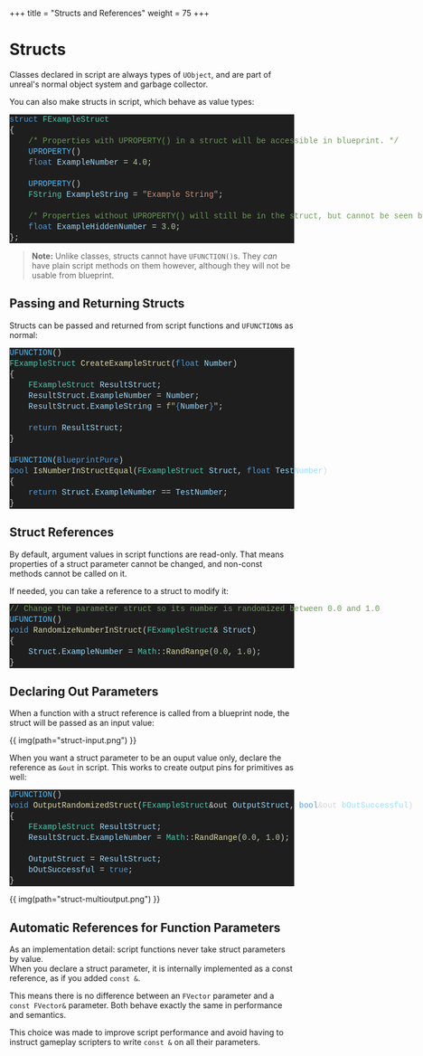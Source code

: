 +++
title = "Structs and References"
weight = 75
+++

# Structs
Classes declared in script are always types of `UObject`, and are part of unreal's normal object system and garbage collector.

You can also make structs in script, which behave as value types:

<div class="code_block" style="color: #d4d4d4;background-color: #1e1e1e;font-family: 'Terminus (TTF) for Windows', Consolas, 'Courier New', monospace;font-weight: normal;font-size: 14px;line-height: 19px;white-space: pre;"><div><span style="color: #569cd6;">struct</span><span style="color: #d4d4d4;"> </span><span style="color: #4ec9b0;">FExampleStruct</span></div><div><span style="color: #d4d4d4;">{</span></div><div><span style="color: #d4d4d4;">&#160; &#160; </span><span style="color: #6a9955;">/* Properties with UPROPERTY() in a struct will be accessible in blueprint. */</span></div><div><span style="color: #d4d4d4;">&#160; &#160; </span><span style="color: #4fc1ff;">UPROPERTY</span><span style="color: #d4d4d4;">()</span></div><div><span style="color: #d4d4d4;">&#160; &#160; </span><span style="color: #569cd6;">float</span><span style="color: #d4d4d4;"> </span><span style="color: #9cdcfe;">ExampleNumber</span><span style="color: #d4d4d4;"> = </span><span style="color: #b5cea8;">4.0</span><span style="color: #d4d4d4;">;</span></div><br><div><span style="color: #d4d4d4;">&#160; &#160; </span><span style="color: #4fc1ff;">UPROPERTY</span><span style="color: #d4d4d4;">()</span></div><div><span style="color: #d4d4d4;">&#160; &#160; </span><span style="color: #4ec9b0;">FString</span><span style="color: #d4d4d4;"> </span><span style="color: #9cdcfe;">ExampleString</span><span style="color: #d4d4d4;"> = </span><span style="color: #ce9178;">"Example String"</span><span style="color: #d4d4d4;">;</span></div><br><div><span style="color: #d4d4d4;">&#160; &#160; </span><span style="color: #6a9955;">/* Properties without UPROPERTY() will still be in the struct, but cannot be seen by blueprint. */</span></div><div><span style="color: #d4d4d4;">&#160; &#160; </span><span style="color: #569cd6;">float</span><span style="color: #d4d4d4;"> </span><span style="color: #9cdcfe;">ExampleHiddenNumber</span><span style="color: #d4d4d4;"> = </span><span style="color: #b5cea8;">3.0</span><span style="color: #d4d4d4;">;</span></div><div><span style="color: #d4d4d4;">};</span></div></div>

> **Note:** Unlike classes, structs cannot have `UFUNCTION()`s. They _can_ have plain script methods on them however, although they will not be usable from blueprint.

## Passing and Returning Structs
Structs can be passed and returned from script functions and `UFUNCTION`s as normal:

<div class="code_block" style="color: #d4d4d4;background-color: #1e1e1e;font-family: 'Terminus (TTF) for Windows', Consolas, 'Courier New', monospace;font-weight: normal;font-size: 14px;line-height: 19px;white-space: pre;"><div><span style="color: #4fc1ff;">UFUNCTION</span><span style="color: #d4d4d4;">()</span></div><div><span style="color: #4ec9b0;">FExampleStruct</span><span style="color: #d4d4d4;"> </span><span style="color: #dcdcaa;">CreateExampleStruct</span><span style="color: #d4d4d4;">(</span><span style="color: #569cd6;">float</span><span style="color: #d4d4d4;"> </span><span style="color: #9cdcfe;">Number</span><span style="color: #d4d4d4;">)</span></div><div><span style="color: #d4d4d4;">{</span></div><div><span style="color: #d4d4d4;">&#160; &#160; </span><span style="color: #4ec9b0;">FExampleStruct</span><span style="color: #d4d4d4;"> </span><span style="color: #9cdcfe;">ResultStruct</span><span style="color: #d4d4d4;">;</span></div><div><span style="color: #d4d4d4;">&#160; &#160; </span><span style="color: #9cdcfe;">ResultStruct</span><span style="color: #d4d4d4;">.</span><span style="color: #9cdcfe;">ExampleNumber</span><span style="color: #d4d4d4;"> = </span><span style="color: #9cdcfe;">Number</span><span style="color: #d4d4d4;">;</span></div><div><span style="color: #d4d4d4;">&#160; &#160; </span><span style="color: #9cdcfe;">ResultStruct</span><span style="color: #d4d4d4;">.</span><span style="color: #9cdcfe;">ExampleString</span><span style="color: #d4d4d4;"> = </span><span style="color: #d7ba7d;">f"</span><span style="color: #569cd6;">{</span><span style="color: #9cdcfe;">Number</span><span style="color: #569cd6;">}</span><span style="color: #d7ba7d;">"</span><span style="color: #d4d4d4;">;</span></div><br><div><span style="color: #d4d4d4;">&#160; &#160; </span><span style="color: #569cd6;">return</span><span style="color: #d4d4d4;"> </span><span style="color: #9cdcfe;">ResultStruct</span><span style="color: #d4d4d4;">;</span></div><div><span style="color: #d4d4d4;">}</span></div><br><div><span style="color: #4fc1ff;">UFUNCTION</span><span style="color: #d4d4d4;">(</span><span style="color: #569cd6;">BlueprintPure</span><span style="color: #d4d4d4;">)</span></div><div><span style="color: #569cd6;">bool</span><span style="color: #d4d4d4;"> </span><span style="color: #dcdcaa;">IsNumberInStructEqual</span><span style="color: #d4d4d4;">(</span><span style="color: #4ec9b0;">FExampleStruct</span><span style="color: #d4d4d4;"> </span><span style="color: #9cdcfe;">Struct</span><span style="color: #d4d4d4;">, </span><span style="color: #569cd6;">float</span><span style="color: #d4d4d4;"> </span><span style="color: #9cdcfe;">TestNumber</span><span style="color: #d4d4d4;">)</span></div><div><span style="color: #d4d4d4;">{</span></div><div><span style="color: #d4d4d4;">&#160; &#160; </span><span style="color: #569cd6;">return</span><span style="color: #d4d4d4;"> </span><span style="color: #9cdcfe;">Struct</span><span style="color: #d4d4d4;">.</span><span style="color: #9cdcfe;">ExampleNumber</span><span style="color: #d4d4d4;"> == </span><span style="color: #9cdcfe;">TestNumber</span><span style="color: #d4d4d4;">;</span></div><div><span style="color: #d4d4d4;">}</span></div></div>

## Struct References
By default, argument values in script functions are read-only. 
That means properties of a struct parameter cannot be changed, and non-const methods cannot be called on it.

If needed, you can take a reference to a struct to modify it:

<div class="code_block" style="color: #d4d4d4;background-color: #1e1e1e;font-family: 'Terminus (TTF) for Windows', Consolas, 'Courier New', monospace;font-weight: normal;font-size: 14px;line-height: 19px;white-space: pre;"><div><span style="color: #6a9955;">// Change the parameter struct so its number is randomized between 0.0 and 1.0</span></div><div><span style="color: #4fc1ff;">UFUNCTION</span><span style="color: #d4d4d4;">()</span></div><div><span style="color: #569cd6;">void</span><span style="color: #d4d4d4;"> </span><span style="color: #dcdcaa;">RandomizeNumberInStruct</span><span style="color: #d4d4d4;">(</span><span style="color: #4ec9b0;">FExampleStruct</span><span style="color: #d4d4d4;">&amp; </span><span style="color: #9cdcfe;">Struct</span><span style="color: #d4d4d4;">)</span></div><div><span style="color: #d4d4d4;">{</span></div><div><span style="color: #d4d4d4;">&#160; &#160; </span><span style="color: #9cdcfe;">Struct</span><span style="color: #d4d4d4;">.</span><span style="color: #9cdcfe;">ExampleNumber</span><span style="color: #d4d4d4;"> = </span><span style="color: #4ec9b0;">Math</span><span style="color: #d4d4d4;">::</span><span style="color: #dcdcaa;">RandRange</span><span style="color: #d4d4d4;">(</span><span style="color: #b5cea8;">0.0</span><span style="color: #d4d4d4;">, </span><span style="color: #b5cea8;">1.0</span><span style="color: #d4d4d4;">);</span></div><div><span style="color: #d4d4d4;">}</span></div></div>

## Declaring Out Parameters
When a function with a struct reference is called from a blueprint node, the struct will be passed as an input value:

{{ img(path="struct-input.png") }}

When you want a struct parameter to be an ouput value only, declare the reference as `&out` in script. This works to create output pins for primitives as well:

<div class="code_block" style="color: #d4d4d4;background-color: #1e1e1e;font-family: 'Terminus (TTF) for Windows', Consolas, 'Courier New', monospace;font-weight: normal;font-size: 14px;line-height: 19px;white-space: pre;"><div><span style="color: #4fc1ff;">UFUNCTION</span><span style="color: #d4d4d4;">()</span></div><div><span style="color: #569cd6;">void</span><span style="color: #d4d4d4;"> </span><span style="color: #dcdcaa;">OutputRandomizedStruct</span><span style="color: #d4d4d4;">(</span><span style="color: #4ec9b0;">FExampleStruct</span><span style="color: #d4d4d4;">&amp;out </span><span style="color: #9cdcfe;">OutputStruct</span><span style="color: #d4d4d4;">, </span><span style="color: #569cd6;">bool</span><span style="color: #d4d4d4;">&amp;out </span><span style="color: #9cdcfe;">bOutSuccessful</span><span style="color: #d4d4d4;">)</span></div><div><span style="color: #d4d4d4;">{</span></div><div><span style="color: #d4d4d4;">&#160; &#160; </span><span style="color: #4ec9b0;">FExampleStruct</span><span style="color: #d4d4d4;"> </span><span style="color: #9cdcfe;">ResultStruct</span><span style="color: #d4d4d4;">;</span></div><div><span style="color: #d4d4d4;">&#160; &#160; </span><span style="color: #9cdcfe;">ResultStruct</span><span style="color: #d4d4d4;">.</span><span style="color: #9cdcfe;">ExampleNumber</span><span style="color: #d4d4d4;"> = </span><span style="color: #4ec9b0;">Math</span><span style="color: #d4d4d4;">::</span><span style="color: #dcdcaa;">RandRange</span><span style="color: #d4d4d4;">(</span><span style="color: #b5cea8;">0.0</span><span style="color: #d4d4d4;">, </span><span style="color: #b5cea8;">1.0</span><span style="color: #d4d4d4;">);</span></div><br><div><span style="color: #d4d4d4;">&#160; &#160; </span><span style="color: #9cdcfe;">OutputStruct</span><span style="color: #d4d4d4;"> = </span><span style="color: #9cdcfe;">ResultStruct</span><span style="color: #d4d4d4;">;</span></div><div><span style="color: #d4d4d4;">&#160; &#160; </span><span style="color: #9cdcfe;">bOutSuccessful</span><span style="color: #d4d4d4;"> = </span><span style="color: #569cd6;">true</span><span style="color: #d4d4d4;">;</span></div><div><span style="color: #d4d4d4;">}</span></div></div>

{{ img(path="struct-multioutput.png") }}

## Automatic References for Function Parameters
As an implementation detail: script functions never take struct parameters by value.  
When you declare a struct parameter, it is internally implemented as a const reference, as if you added `const &`.

This means there is no difference between an `FVector` parameter and a `const FVector&` parameter. Both behave exactly the same in performance and semantics.

This choice was made to improve script performance and avoid having to instruct gameplay scripters to write `const &` on all their parameters.